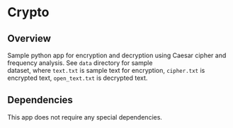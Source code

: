 # Crypto

## Overview
Sample python app for encryption and decryption using Caesar cipher and frequency analysis. See `data` directory for sample<br> 
dataset, where `text.txt` is sample text for encryption, `cipher.txt` is encrypted text, `open_text.txt` is decrypted text.

## Dependencies
This app does not require any special dependencies.
